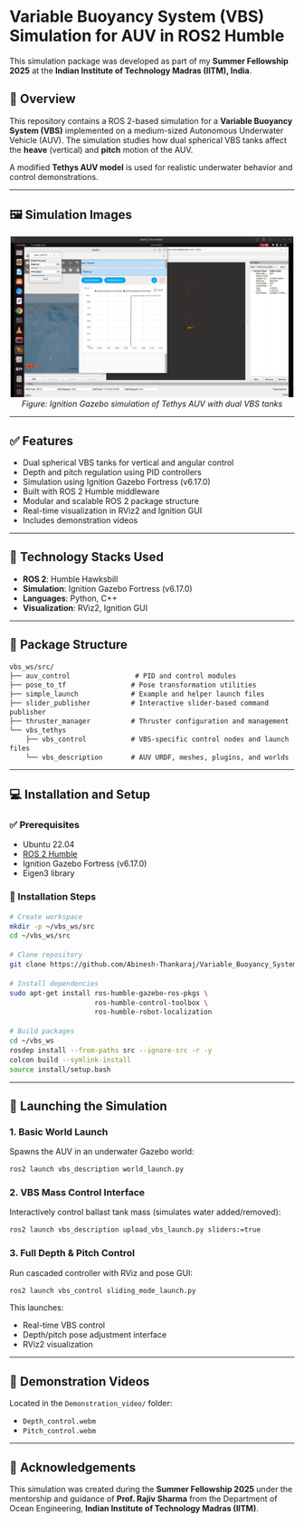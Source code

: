 # Variable Buoyancy System (VBS) Simulation for AUV in ROS2 Humble

This simulation package was developed as part of my **Summer Fellowship 2025** at the **Indian Institute of Technology Madras (IITM), India**.

## 🧭 Overview

This repository contains a ROS 2-based simulation for a **Variable Buoyancy System (VBS)** implemented on a medium-sized Autonomous Underwater Vehicle (AUV). The simulation studies how dual spherical VBS tanks affect the **heave** (vertical) and **pitch** motion of the AUV.

A modified **Tethys AUV model** is used for realistic underwater behavior and control demonstrations.

---

## 🖼️ Simulation Images

<p align="center">
  <img src="image1.png" alt="Simulation 1" width="500"/>
  <br>
  <em>Figure: Ignition Gazebo simulation of Tethys AUV with dual VBS tanks</em>
</p>

---

## ✅ Features

- Dual spherical VBS tanks for vertical and angular control
- Depth and pitch regulation using PID controllers
- Simulation using Ignition Gazebo Fortress (v6.17.0)
- Built with ROS 2 Humble middleware
- Modular and scalable ROS 2 package structure
- Real-time visualization in RViz2 and Ignition GUI
- Includes demonstration videos

---

## 🧰 Technology Stacks Used

- **ROS 2**: Humble Hawksbill
- **Simulation**: Ignition Gazebo Fortress (v6.17.0)
- **Languages**: Python, C++
- **Visualization**: RViz2, Ignition GUI

---

## 📁 Package Structure

```
vbs_ws/src/
├── auv_control                # PID and control modules
├── pose_to_tf                # Pose transformation utilities
├── simple_launch             # Example and helper launch files
├── slider_publisher          # Interactive slider-based command publisher
├── thruster_manager          # Thruster configuration and management
└── vbs_tethys
    ├── vbs_control           # VBS-specific control nodes and launch files
    └── vbs_description       # AUV URDF, meshes, plugins, and worlds
```

---

## 💻 Installation and Setup

### ✅ Prerequisites

- Ubuntu 22.04
- [ROS 2 Humble](https://docs.ros.org/en/humble/Installation.html)
- Ignition Gazebo Fortress (v6.17.0)
- Eigen3 library

### 🔧 Installation Steps

```bash
# Create workspace
mkdir -p ~/vbs_ws/src
cd ~/vbs_ws/src

# Clone repository
git clone https://github.com/Abinesh-Thankaraj/Variable_Buoyancy_System_ROS2.git

# Install dependencies
sudo apt-get install ros-humble-gazebo-ros-pkgs \
                     ros-humble-control-toolbox \
                     ros-humble-robot-localization

# Build packages
cd ~/vbs_ws
rosdep install --from-paths src --ignore-src -r -y
colcon build --symlink-install
source install/setup.bash
```

---

## 🚀 Launching the Simulation

### 1. Basic World Launch  
Spawns the AUV in an underwater Gazebo world:
```bash
ros2 launch vbs_description world_launch.py
```

### 2. VBS Mass Control Interface  
Interactively control ballast tank mass (simulates water added/removed):
```bash
ros2 launch vbs_description upload_vbs_launch.py sliders:=true
```

### 3. Full Depth & Pitch Control  
Run cascaded controller with RViz and pose GUI:
```bash
ros2 launch vbs_control sliding_mode_launch.py
```
This launches:
- Real-time VBS control
- Depth/pitch pose adjustment interface
- RViz2 visualization

---

## 🎥 Demonstration Videos

Located in the `Demonstration_video/` folder:

- `Depth_control.webm`
- `Pitch_control.webm`

---


## 🙏 Acknowledgements

This simulation was created during the **Summer Fellowship 2025** under the mentorship and guidance of **Prof. Rajiv Sharma** from the Department of Ocean Engineering, **Indian Institute of Technology Madras (IITM)**.
